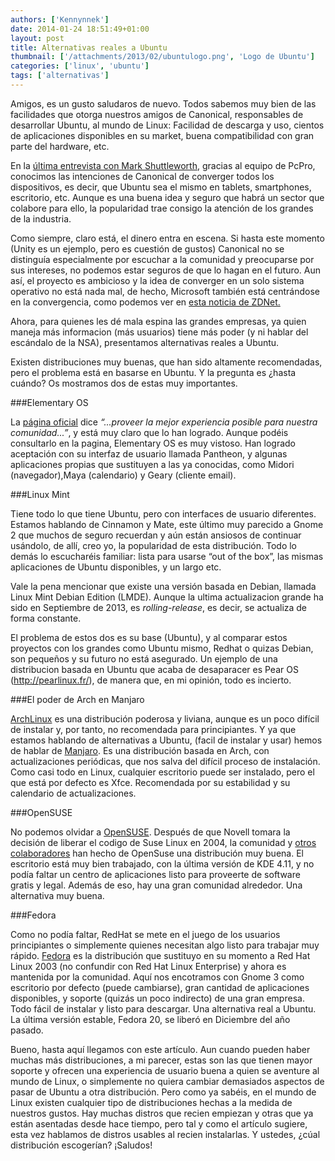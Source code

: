 ```yaml
---
authors: ['Kennynnek']
date: 2014-01-24 18:51:49+01:00
layout: post
title: Alternativas reales a Ubuntu
thumbnail: ['/attachments/2013/02/ubuntulogo.png', 'Logo de Ubuntu']
categories: ['linux', 'ubuntu']
tags: ['alternativas']
---
```

Amigos, es un gusto saludaros de nuevo. Todos sabemos muy bien de las facilidades que otorga nuestros amigos de Canonical, responsables de desarrollar Ubuntu, al mundo de Linux: Facilidad de descarga y uso, cientos de aplicaciones disponibles en su market, buena compatibilidad con gran parte del hardware, etc.

En la [última entrevista con Mark Shuttleworth](http://www.pcpro.co.uk/news/interviews/386080/mark-shuttleworth-interview-taking-ubuntu-beyond-desktops), gracias al equipo de PcPro, conocimos las intenciones de Canonical de converger todos los dispositivos, es decir, que Ubuntu sea el mismo en tablets, smartphones, escritorio, etc. Aunque es una buena idea y seguro que habrá un sector que colabore para ello, la popularidad trae consigo la atención de los grandes de la industria.

Como siempre, claro está, el dinero entra en escena. Si hasta este momento (Unity es un ejemplo, pero es cuestión de gustos) Canonical no se distinguía especialmente por escuchar a la comunidad y preocuparse por sus intereses, no podemos estar seguros de que lo hagan en el futuro. Aun así, el proyecto es ambicioso y la idea de converger en un solo sistema operativo no está nada mal, de hecho, Microsoft también está centrándose en la convergencia, como podemos ver en [esta noticia de ZDNet.](http://www.zdnet.com/microsoft-codename-threshold-the-next-major-windows-wave-takes-shape-7000023832/)

Ahora, para quienes les dé mala espina las grandes empresas, ya quien maneja más informacion (más usuarios) tiene más poder (y ni hablar del escándalo de la NSA), presentamos alternativas reales a Ubuntu. 

Existen distribuciones muy buenas, que han sido altamente recomendadas, pero el problema está en basarse en Ubuntu. Y la pregunta es ¿hasta cuándo? 
Os mostramos dos de estas muy importantes.

###Elementary OS

La [página oficial](http://elementaryos.org/) dice *“...proveer la mejor experiencia posible para nuestra comunidad...”*, y está muy claro que lo han logrado. Aunque podéis consultarlo en la pagina, Elementary OS es muy vistoso. Han logrado aceptación con su interfaz de usuario llamada Pantheon, y algunas aplicaciones propias que sustituyen a las ya conocidas, como Midori (navegador),Maya (calendario) y Geary (cliente email).

###Linux Mint

Tiene todo lo que tiene Ubuntu, pero con interfaces de usuario diferentes. Estamos hablando de Cinnamon y Mate, este último muy parecido a Gnome 2 que muchos de seguro recuerdan y aún están ansiosos de continuar usándolo, de allí, creo yo, la popularidad de esta distribución. Todo lo demás lo escucharéis familiar: lista para usarse “out of the box”, las mismas aplicaciones de Ubuntu disponibles, y un largo etc. 

Vale la pena mencionar que existe una versión basada en Debian, llamada Linux Mint Debian Edition (LMDE). Aunque la ultima actualizacion grande ha sido en Septiembre de 2013, es *rolling-release*, es decir, se actualiza de forma constante.

El problema de estos dos es su base (Ubuntu), y al comparar estos proyectos con los grandes como Ubuntu mismo, Redhat o quizas Debian, son pequeños y su futuro no está asegurado. Un ejemplo de una distribucion basada en Ubuntu que acaba de desaparacer es Pear OS (http://pearlinux.fr/), de manera que, en mi opinión, todo es incierto.

###El poder de Arch en Manjaro

[ArchLinux](https://www.archlinux.org/) es una distribución poderosa y liviana, aunque es un poco difícil de instalar y, por tanto, no recomendada para principiantes. Y ya que estamos hablando de alternativas a Ubuntu, (facil de instalar y usar) hemos de hablar de [Manjaro](http://manjaro.org/). Es una distribución basada en Arch, con actualizaciones periódicas, que nos salva del difícil proceso de instalación. Como casi todo en Linux, cualquier escritorio puede ser instalado, pero el que está por defecto es Xfce. Recomendada por su estabilidad y su calendario de actualizaciones.

###OpenSUSE

No podemos olvidar a [OpenSUSE](http://es.opensuse.org). Después de que Novell tomara la decisión de liberar el codigo de Suse Linux en 2004, la comunidad y [otros colaboradores](http://opensuse.org/sponsors) han hecho de OpenSuse una distribución muy buena. El escritorio está muy bien trabajado, con la última versión de KDE 4.11, y no podía faltar un centro de aplicaciones listo para proveerte de software gratis y legal. Además de eso, hay una gran comunidad alrededor. Una alternativa muy buena.

###Fedora 

Como no podía faltar, RedHat se mete en el juego de los usuarios principiantes o simplemente quienes necesitan algo listo para trabajar muy rápido. [Fedora](http://fedoraproject.org/es/) es la distribución que sustituyo en su momento a Red Hat Linux 2003 (no confundir con Red Hat Linux Enterprise) y ahora es mantenida por la comunidad. Aquí nos encotramos con Gnome 3 como escritorio por defecto (puede cambiarse), gran cantidad de aplicaciones disponibles, y soporte (quizás un poco indirecto) de una gran empresa. Todo fácil de instalar y listo para descargar. Una alternativa real a Ubuntu. La última versión estable,  Fedora 20, se liberó en Diciembre del año pasado. 

Bueno, hasta aquí llegamos con este artículo. Aun cuando pueden haber muchas más distribuciones, a mi parecer, estas son las que tienen mayor soporte y ofrecen una experiencia de usuario buena a quien se aventure al mundo de Linux, o simplemente no quiera cambiar demasiados aspectos de pasar de Ubuntu a otra distribución. Pero como ya sabéis, en el mundo de Linux existen cualquier tipo de distribuciones hechas a la medida de nuestros gustos. Hay muchas distros que recien empiezan y otras que ya están asentadas desde hace tiempo, pero tal y como el artículo sugiere, esta vez hablamos de distros usables al recien instalarlas. Y ustedes, ¿cúal distribución escogerían? ¡Saludos!